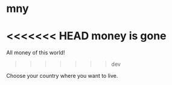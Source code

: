 # mny
<<<<<<< HEAD
money is gone
=======
All money of this world!
>>>>>>> dev

Choose your country where you want to live.
